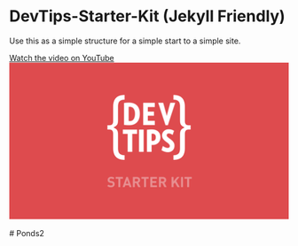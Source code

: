 DevTips-Starter-Kit (Jekyll Friendly)
===================

Use this as a simple structure for a simple start to a simple site.


<a href="http://www.youtube.com/watch?feature=player_embedded&v=GTBaQ2DcGUk
" target="_blank">
Watch the video on YouTube
<img src="thumbnail.png" 
alt="Watch the video on youtube" />

</a>
# Ponds2
